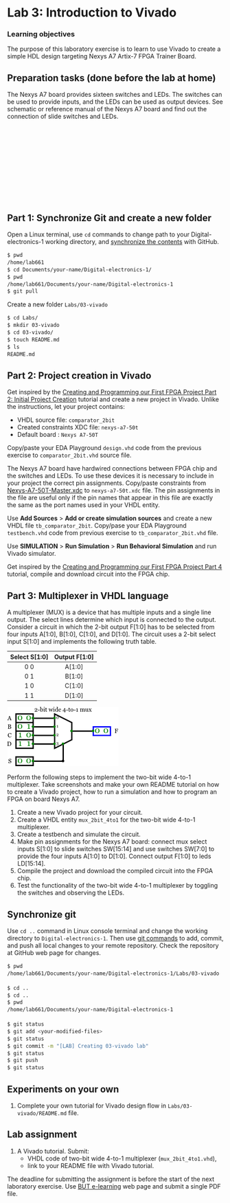 # Lab 3: Introduction to Vivado

### Learning objectives

The purpose of this laboratory exercise is to learn to use Vivado to create a simple HDL design targeting Nexys A7 Artix-7 FPGA Trainer Board.


## Preparation tasks (done before the lab at home)

The Nexys A7 board provides sixteen switches and LEDs. The switches can be used to provide inputs, and the LEDs can be used as output devices. See schematic or reference manual of the Nexys A7 board and find out the connection of slide switches and LEDs.

&nbsp;

&nbsp;

&nbsp;

&nbsp;

&nbsp;

&nbsp;


## Part 1: Synchronize Git and create a new folder

Open a Linux terminal, use `cd` commands to change path to your Digital-electronics-1 working directory, and [synchronize the contents](https://github.com/joshnh/Git-Commands) with GitHub.

```bash
$ pwd
/home/lab661
$ cd Documents/your-name/Digital-electronics-1/
$ pwd
/home/lab661/Documents/your-name/Digital-electronics-1
$ git pull
```

Create a new folder `Labs/03-vivado`

```bash
$ cd Labs/
$ mkdir 03-vivado
$ cd 03-vivado/
$ touch README.md
$ ls
README.md
```


## Part 2: Project creation in Vivado

Get inspired by the [Creating and Programming our First FPGA Project Part 2: Initial Project Creation](https://blog.digilentinc.com/creating-and-programming-our-first-fpga-project-part-2-initial-project-creation/) tutorial and create a new project in Vivado. Unlike the instructions, let your project contains:

   * VHDL source file: `comparator_2bit`
   * Created constraints XDC file: `nexys-a7-50t`
   * Default board : `Nexys A7-50T`

Copy/paste your EDA Playground `design.vhd` code from the previous exercise to `comparator_2bit.vhd` source file.

The Nexys A7 board have hardwired connections between FPGA chip and the switches and LEDs. To use these devices it is necessary to include in your project the correct pin assignments. Copy/paste constraints from [Nexys-A7-50T-Master.xdc](https://github.com/Digilent/digilent-xdc) to `nexys-a7-50t.xdc` file. The pin assignments in the file are useful only if the pin names that appear in this file are exactly the same as the port names used in your VHDL entity.

Use **Add Sources** > **Add or create simulation sources** and create a new VHDL file `tb_comparator_2bit`. Copy/pase your EDA Playground `testbench.vhd` code from previous exercise to `tb_comparator_2bit.vhd` file.

Use **SIMULATION** > **Run Simulation** > **Run Behavioral Simulation** and run Vivado simulator.

Get inspired by the [Creating and Programming our First FPGA Project Part 4](https://blog.digilentinc.com/creating-and-programming-our-first-fpga-project-part-4/) tutorial, compile and download circuit into the FPGA chip.


## Part 3: Multiplexer in VHDL language

A multiplexer (MUX) is a device that has multiple inputs and a single line output. The select lines determine which input is connected to the output. Consider a circuit in which the 2-bit output F[1:0] has to be selected from four inputs A[1:0], B[1:0], C[1:0], and D[1:0]. The circuit uses a 2-bit select input S[1:0] and implements the following  truth table.

| **Select S[1:0]** | **Output F[1:0]** |
| :-: | :-: |
| 0 0 | A[1:0] |
| 0 1 | B[1:0] |
| 1 0 | C[1:0] |
| 1 1 | D[1:0] |

![Circuit symbol for two-bit wide 4-to-1 multiplexer](Images/mux_4to1.png)

Perform the following steps to implement the two-bit wide 4-to-1 multiplexer. Take screenshots and make your own README tutorial on how to create a Vivado project, how to run a simulation and how to program an FPGA on board Nexys A7.

   1. Create a new Vivado project for your circuit.
   2. Create a VHDL entity `mux_2bit_4to1` for the two-bit wide 4-to-1 multiplexer. 
   3. Create a testbench and simulate the circuit. 
   4. Make pin assignments for the Nexys A7 board: connect mux select inputs S[1:0] to slide switches SW[15:14] and use switches SW[7:0] to provide the four inputs A[1:0] to D[1:0]. Connect output F[1:0] to leds LD[15:14].
   5. Compile the project and download the compiled circuit into the FPGA chip.
   6. Test the functionality of the two-bit wide 4-to-1 multiplexer by toggling the switches and observing the LEDs.


## Synchronize git

Use `cd ..` command in Linux console terminal and change the working directory to `Digital-electronics-1`. Then use [git commands](https://github.com/joshnh/Git-Commands) to add, commit, and push all local changes to your remote repository. Check the repository at GitHub web page for changes.

```bash
$ pwd
/home/lab661/Documents/your-name/Digital-electronics-1/Labs/03-vivado

$ cd ..
$ cd ..
$ pwd
/home/lab661/Documents/your-name/Digital-electronics-1

$ git status
$ git add <your-modified-files>
$ git status
$ git commit -m "[LAB] Creating 03-vivado lab"
$ git status
$ git push
$ git status
```


## Experiments on your own

1. Complete your own tutorial for Vivado design flow in `Labs/03-vivado/README.md` file.


## Lab assignment

1. A Vivado tutorial. Submit:
    * VHDL code of two-bit wide 4-to-1 multiplexer (`mux_2bit_4to1.vhd`),
    * link to your README file with Vivado tutorial.

The deadline for submitting the assignment is before the start of the next laboratory exercise. Use [BUT e-learning](https://moodle.vutbr.cz/) web page and submit a single PDF file.
